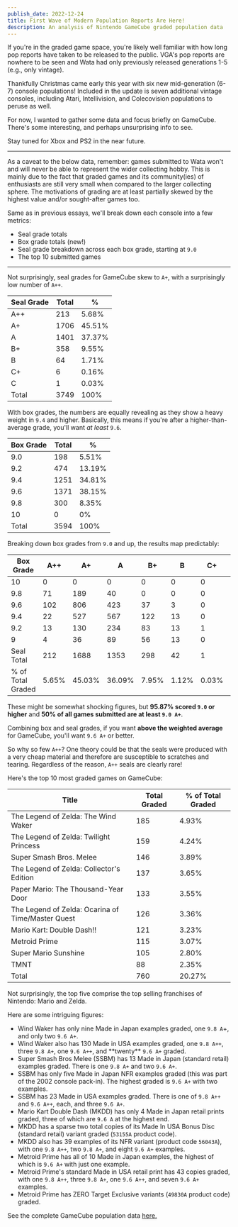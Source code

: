 ```yaml
---
publish_date: 2022-12-24
title: First Wave of Modern Population Reports Are Here!
description: An analysis of Nintendo GameCube graded population data
---
```


If you're in the graded game space, you're likely well familiar with how long pop reports have taken to be released to the public. VGA's pop reports are nowhere to be seen and Wata had only previously released generations 1-5 (e.g., only vintage).

Thankfully Christmas came early this year with six new mid-generation (6-7) console populations! Included in the update is seven additional vintage consoles, including Atari, Intellivision, and Colecovision populations to peruse as well.

For now, I wanted to gather some data and focus briefly on GameCube. There's some interesting, and perhaps unsurprising info to see.

Stay tuned for Xbox and PS2 in the near future.

---

As a caveat to the below data, remember: games submitted to Wata won't and will never be able to represent the wider collecting hobby. This is mainly due to the fact that graded games and its community(ies) of enthusiasts are still very small when compared to the larger collecting sphere. The motivations of grading are at least partially skewed by the highest value and/or sought-after games too.

Same as in previous essays, we'll break down each console into a few metrics:

- Seal grade totals
- Box grade totals (new!)
- Seal grade breakdown across each box grade, starting at `9.0`
- The top 10 submitted games

---

Not surprisingly, seal grades for GameCube skew to `A+`, with a surprisingly low number of `A++`.

| Seal Grade | Total | %      |
| ---------- | ----- | ------ |
| A++        | 213   | 5.68%  |
| A+         | 1706  | 45.51% |
| A          | 1401  | 37.37% |
| B+         | 358   | 9.55%  |
| B          | 64    | 1.71%  |
| C+         | 6     | 0.16%  |
| C          | 1     | 0.03%  |
| Total      | 3749  | 100%   |

With box grades, the numbers are equally revealing as they show a heavy weight in `9.4` and higher. Basically, this means if you're after a higher-than-average grade, you'll want _at least_ `9.6`.

| Box Grade | Total | %      |
| --------- | ----- | ------ |
| 9.0       | 198   | 5.51%  |
| 9.2       | 474   | 13.19% |
| 9.4       | 1251  | 34.81% |
| 9.6       | 1371  | 38.15% |
| 9.8       | 300   | 8.35%  |
| 10        | 0     | 0%     |
| Total     | 3594  | 100%   |

Breaking down box grades from `9.0` and up, the results map predictably:

| Box Grade         | A++   | A+     | A      | B+    | B     | C+    | C     | NS    |
| ----------------- | ----- | ------ | ------ | ----- | ----- | ----- | ----- | ----- |
| 10                | 0     | 0      | 0      | 0     | 0     | 0     | 0     | 0     |
| 9.8               | 71    | 189    | 40     | 0     | 0     | 0     | 0     | 0     |
| 9.6               | 102   | 806    | 423    | 37    | 3     | 0     | 0     | 0     |
| 9.4               | 22    | 527    | 567    | 122   | 13    | 0     | 0     | 0     |
| 9.2               | 13    | 130    | 234    | 83    | 13    | 1     | 0     | 0     |
| 9                 | 4     | 36     | 89     | 56    | 13    | 0     | 0     | 0     |
| Seal Total        | 212   | 1688   | 1353   | 298   | 42    | 1     | 0     | 0     |
| % of Total Graded | 5.65% | 45.03% | 36.09% | 7.95% | 1.12% | 0.03% | 0.00% | 0.00% |

These might be somewhat shocking figures, but **95.87% scored `9.0` or higher** and **50% of all games submitted are at least `9.0 A+`**.

Combining box and seal grades, if you want **above the weighted average** for GameCube, you'll want `9.6 A+` or better.

So why so few `A++`? One theory could be that the seals were produced with a very cheap material and therefore are susceptible to scratches and tearing. Regardless of the reason, `A++` seals are clearly rare!

Here's the top 10 most graded games on GameCube:

| Title                                             | Total Graded | % of Total Graded |
| ------------------------------------------------- | ------------ | ----------------- |
| The Legend of Zelda: The Wind Waker               | 185          | 4.93%             |
| The Legend of Zelda: Twilight Princess            | 159          | 4.24%             |
| Super Smash Bros. Melee                           | 146          | 3.89%             |
| The Legend of Zelda: Collector's Edition          | 137          | 3.65%             |
| Paper Mario: The Thousand-Year Door               | 133          | 3.55%             |
| The Legend of Zelda: Ocarina of Time/Master Quest | 126          | 3.36%             |
| Mario Kart: Double Dash!!                         | 121          | 3.23%             |
| Metroid Prime                                     | 115          | 3.07%             |
| Super Mario Sunshine                              | 105          | 2.80%             |
| TMNT                                              | 88           | 2.35%             |
| Total                                             | 760          | 20.27%            |

Not surprisingly, the top five comprise the top selling franchises of Nintendo: Mario and Zelda.

Here are some intriguing figures:

- Wind Waker has only nine Made in Japan examples graded, one `9.8 A`+, and only two `9.6 A+`.
- Wind Waker also has 130 Made in USA examples graded, one `9.8 A++`, three `9.8 A+`, one `9.6 A++`, and \*\*twenty\*\* `9.6 A+` graded.
- Super Smash Bros Melee (SSBM) has 13 Made in Japan (standard retail) examples graded. There is one `9.8 A+` and two `9.6 A+`.
- SSBM has only five Made in Japan NFR examples graded (this was part of the 2002 console pack-in). The highest graded is `9.6 A+` with two examples.
- SSBM has 23 Made in USA examples graded. There is one of `9.8 A++` and `9.6 A++`, each, and three `9.6 A+`.
- Mario Kart Double Dash (MKDD) has only 4 Made in Japan retail prints graded, three of which are `9.6 A` at the highest end.
- MKDD has a sparse two total copies of its Made In USA Bonus Disc (standard retail) variant graded (`53155A` product code).
- MKDD also has 39 examples of its NFR variant (product code `56043A`), with one `9.8 A++`, two `9.8 A+`, and eight `9.6 A+` examples.
- Metroid Prime has all of 10 Made in Japan examples, the highest of which is `9.6 A+` with just one example.
- Metroid Prime's standard Made in USA retail print has 43 copies graded, with one `9.8 A++`, three `9.8 A+`, one `9.6 A++`, and seven `9.6 A+` examples.
- Metroid Prime has ZERO Target Exclusive variants (`49830A` product code) graded.

See the complete GameCube population data [here.](https://www.watagames.com/populations/gamecube/index.html)
